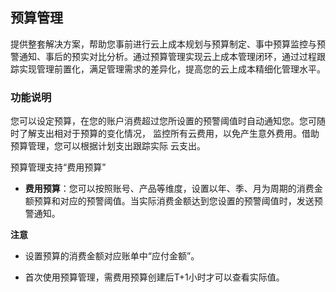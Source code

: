 ## **预算管理**

提供整套解决方案，帮助您事前进行云上成本规划与预算制定、事中预算监控与预警通知、事后的预实对比分析。通过预算管理实现云上成本管理闭环，通过过程跟踪实现管理前置化，满足管理需求的差异化，提高您的云上成本精细化管理水平。
### 功能说明

您可以设定预算，在您的账户消费超过您所设置的预警阈值时自动通知您。您可随时了解支出相对于预算的变化情况， 监控所有云费用，以免产生意外费用。借助预算管理，您可以根据计划支出跟踪实际 云支出。

预算管理支持“费用预算”

- **费用预算**：您可以按照账号、产品等维度，设置以年、季、月为周期的消费金额预算和对应的预警阈值。当实际消费金额达到您设置的预警阈值时，发送预警通知。

**注意**

- 设置预算的消费金额对应账单中“应付金额”。

- 首次使用预算管理，需费用预算创建后T+1小时才可以查看实际值。





